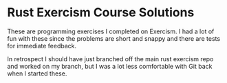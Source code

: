 # Rust Exercism Course Solutions

These are programming exercises I completed on Exercism. I had a lot of fun with these since the problems are short and snappy and there are tests for immediate feedback.

In retrospect I should have just branched off the main rust exercism repo and worked on my branch, but I was a lot less comfortable with Git back when I started these.
